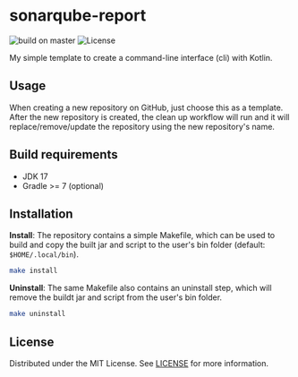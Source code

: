 # sonarqube-report
![build on master][ci badge]
![License][license badge]

My simple template to create a command-line interface (cli) with Kotlin.

## Usage
When creating a new repository on GitHub, just choose this as a template.  
After the new repository is created, the clean up workflow will run and
it will replace/remove/update the repository using the new repository's name.

## Build requirements
- JDK 17
- Gradle >= 7 (optional)

## Installation
**Install**:
The repository contains a simple Makefile, which can be used to build
and copy the built jar and script to the user's bin folder (default: `$HOME/.local/bin`).

```bash
make install
```

**Uninstall**:
The same Makefile also contains an uninstall step,
which will remove the buildt jar and script from the user's bin folder.

```bash
make uninstall
```

## License
Distributed under the MIT License. See [LICENSE][license] for more information.

[ci badge]: https://img.shields.io/github/workflow/status/beiertu-mms/sonarqube-report/CI/master
[license badge]: https://img.shields.io/github/license/beiertu-mms/sonarqube-report
[license]: https://github.com/beiertu-mms/sonarqube-report/blob/master/LICENSE
